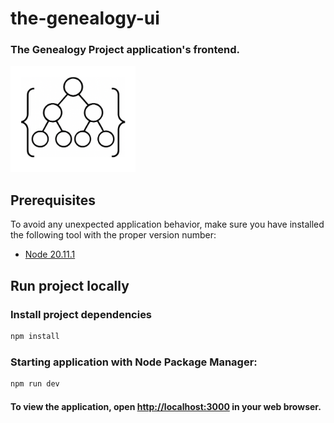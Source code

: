 the-genealogy-ui
================

### The Genealogy Project application's frontend.

<p>
  <img
    src="src/assets/logo.png"
    alt="The Genealogy Project logo"
    title="The Genealogy Project logo"
    width="200"
    height="170"
  />
</p>

Prerequisites
-------------

To avoid any unexpected application behavior, make sure you have installed the following tool with the proper version number:

- [Node 20.11.1](https://nodejs.org/en/blog/release/v20.11.1)

Run project locally
-----------------------

### Install project dependencies

```bash
npm install
```

### Starting application with Node Package Manager:

```bash
npm run dev
```

#### To view the application, open [http://localhost:3000](http://localhost:3000) in your web browser.
